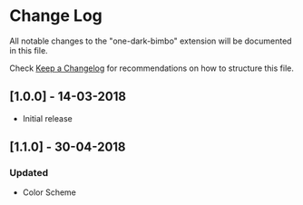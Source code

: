 # Change Log

All notable changes to the "one-dark-bimbo" extension will be documented in this file.

Check [Keep a Changelog](http://keepachangelog.com/) for recommendations on how to structure this file.

## [1.0.0] - 14-03-2018

* Initial release

## [1.1.0] - 30-04-2018

### Updated

* Color Scheme
